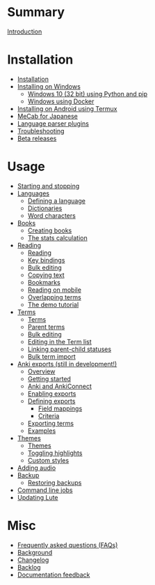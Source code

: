 # Summary

[Introduction](intro.md)

# Installation

- [Installation](./install/install.md)
- [Installing on Windows](./install/windows/index.md)
  - [Windows 10 (32 bit) using Python and pip](./install/windows/windows-10-32-bit-using-python.md)
  - [Windows using Docker](./install/windows/windows-using-docker.md)
- [Installing on Android using Termux](./install/android-using-termux.md)
- [MeCab for Japanese](./install/mecab.md)
- [Language parser plugins](./install/plugins.md)
- [Troubleshooting](./install/troubleshooting.md)
- [Beta releases](./install/beta-releases.md)

# Usage

- [Starting and stopping](./usage/starting-and-stopping.md)
- [Languages]()
  - [Defining a language](./usage/languages/defining-languages.md)
  - [Dictionaries](./usage/languages/dictionaries.md)
  - [Word characters](./usage/languages/word-characters.md)
- [Books]()
  - [Creating books](./usage/books/creating-books.md)
  - [The stats calculation](./usage/books/stats.md)
- [Reading]()
  - [Reading](./usage/reading/reading.md)
  - [Key bindings](./usage/reading/keyboard-bindings.md)
  - [Bulk editing](./usage/reading/bulk-editing.md)
  - [Copying text](./usage/reading/copying-text.md)
  - [Bookmarks](./usage/reading/bookmarks.md)
  - [Reading on mobile](./usage/reading-on-mobile.md)
  - [Overlapping terms](./usage/reading/overlapping-terms.md)
  - [The demo tutorial](./usage/reading/tutorial.md)
- [Terms]()
  - [Terms](./usage/terms/terms.md)
  - [Parent terms](./usage/terms/parent-terms.md)
  - [Bulk editing](./usage/terms/bulk-editing.md)
  - [Editing in the Term list](./usage/terms/edit-using-term-listing.md)
  - [Linking parent-child statuses](./usage/terms/link-parent-child-statuses.md)
  - [Bulk term import](./usage/terms/bulk-term-import.md)
- [Anki exports (still in development!)]()
  - [Overview](./usage/ankiexport/index.md)
  - [Getting started](./usage/ankiexport/getting-started.md)
  - [Anki and AnkiConnect](./usage/ankiexport/anki-and-anki-connect.md)
  - [Enabling exports](./usage/ankiexport/enabling.md)
  - [Defining exports](./usage/ankiexport/defining-exports.md)
    - [Field mappings](./usage/ankiexport/field-mappings.md)
    - [Criteria](./usage/ankiexport/criteria.md)
  - [Exporting terms](./usage/ankiexport/exporting-terms.md)
  - [Examples](./usage/ankiexport/examples.md)
- [Themes]()
  - [Themes](./usage/themes/themes.md)
  - [Toggling highlights](./usage/themes/toggling-highlights.md)
  - [Custom styles](./usage/themes/custom-styles.md)
- [Adding audio](./usage/audio.md)
- [Backup](./backup/backup.md)
  - [Restoring backups](./backup/restore.md)
- [Command line jobs](./usage/command-line-jobs.md)
- [Updating Lute](./usage/updating.md)

# Misc

- [Frequently asked questions (FAQs)](./misc/faqs.md)
- [Background](background.md)
- [Changelog](./misc/changelog.md)
- [Backlog](./misc/backlog.md)
- [Documentation feedback](./misc/doc-feedback.md)